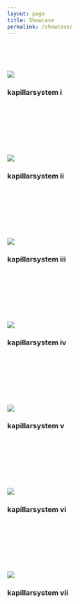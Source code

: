 ```yaml
---
layout: page
title: Showcase
permalink: /showcase/
---
```


<br/>
<br/>
<br/>

[![](/images/small/frame-017.jpg)](/images/large/frame-017.jpg)
### kapillarsystem i

<br/>
<br/>
<br/>
<br/>
<br/>
<br/>

[![](/images/small/frame-014.jpg)](/images/large/frame-014.jpg)
### kapillarsystem ii

<br/>
<br/>
<br/>
<br/>
<br/>
<br/>

[![](/images/small/frame-012.jpg)](/images/large/frame-012.jpg)
### kapillarsystem iii

<br/>
<br/>
<br/>
<br/>
<br/>
<br/>

[![](/images/small/frame-010.jpg)](/images/large/frame-010.jpg)
### kapillarsystem iv

<br/>
<br/>
<br/>
<br/>
<br/>
<br/>

[![](/images/small/frame-011.jpg)](/images/large/frame-011.jpg)
### kapillarsystem v

<br/>
<br/>
<br/>
<br/>
<br/>
<br/>

[![](/images/small/frame-013.jpg)](/images/large/frame-013.jpg)
### kapillarsystem vi

<br/>
<br/>
<br/>
<br/>
<br/>
<br/>

[![](/images/small/frame-016.jpg)](/images/large/frame-016.jpg)
### kapillarsystem vii

<br/>
<br/>
<br/>
<br/>
<br/>
<br/>
